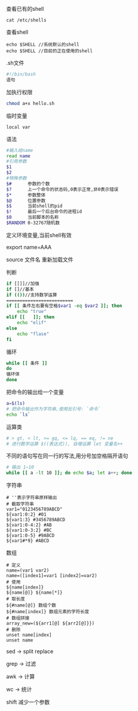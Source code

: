 ﻿查看已有的shell

```shell
cat /etc/shells
```

查看shell

```shell
echo $SHELL //系统默认的shell
echo $SHELL //目前的正在使用的shell
```

.sh文件

```sh
#!/bin/bash
语句
```

加执行权限

```sh
chmod a+x hello.sh
```

临时变量

```
local var
```

语法

```sh
#输入给name
read name
#引用参数
$1
$2
#特殊参数
$#    	参数的个数
$?		上一个命令的状态码,0表示正常,非0表示错误
$*		参数整体
$@		位置参数
$$		当前shell的pid
$!		最后一个后台命令的进程id
$0		当前脚本的名称
$RANDOM	0-32767随机数
```

定义环境变量,当前shell有效

export name=AAA

source 文件名 重新加载文件

判断

```sh
if [[]]//加强
if []//基本
if (())//支持数学运算
=========================
if [[ 条件左右要有空格$var1 -eq $var2 ]]; then
	echo "true"
elif [[   ]]; then
	echo "elif"
else
	echo "flase"
fi
```

循环

```sh
while [[ 条件 ]]
do
循环体
done
```

把命令的输出给一个变量

```bash
a=$(ls)
# 把命令输出作为字符串,使用反引号: `命令`
echo `ls`
```

运算类

```bash
# > gt, < lt, >= gq, <= lq, == eq, != ne
# 进行数学运算 $((表达式)), 自增运算 let 变量名++
```

不同的语句写在同一行的写法,用分号加空格隔开语句

```bash
# 输出 1~10
while [[ a -lt 10 ]]; do echo $a; let a++; done
```

字符串

```shell
# ''表示字符串原样输出
# 截取字符串
var1="0123456789ABCD"
${var1:0:2} #01
${var1:3} #3456789ABCD
${var1:0-4:2} #AB
${var1:0-3:2} #BC
${var1:0-5} #9ABCD
${var1#*9} #ABCD
```

数组

```shell
# 定义
name=(var1 var2)
name=([index1]=var1 [index2]=var2)
# 使用
${name[index]}
${name[@]} ${name[*]}
# 取长度
${#name[@]} 数组个数
${#name[index]} 数组元素的字符长度
# 数组拼接
array_new=(${arr1[@] ${arr2[@]}})
# 删除
unset name[index]
unset name
```

sed -> split replace

grep -> 过滤

awk -> 计算

wc -> 统计

shift 减少一个参数
